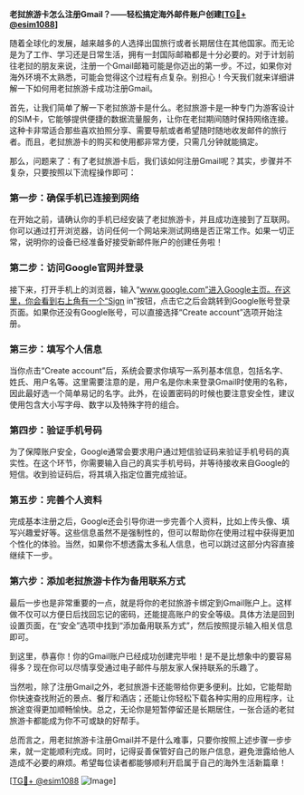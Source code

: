 **老挝旅游卡怎么注册Gmail？——轻松搞定海外邮件账户创建[[TG💪+ @esim1088](https://t.me/s/esim1088)]**

随着全球化的发展，越来越多的人选择出国旅行或者长期居住在其他国家。而无论是为了工作、学习还是日常生活，拥有一封国际邮箱都是十分必要的。对于计划前往老挝的朋友来说，注册一个Gmail邮箱可能是你迈出的第一步。不过，如果你对海外环境不太熟悉，可能会觉得这个过程有点复杂。别担心！今天我们就来详细讲解一下如何用老挝旅游卡成功注册Gmail。

首先，让我们简单了解一下老挝旅游卡是什么。老挝旅游卡是一种专门为游客设计的SIM卡，它能够提供便捷的数据流量服务，让你在老挝期间随时保持网络连接。这种卡非常适合那些喜欢拍照分享、需要导航或者希望随时随地收发邮件的旅行者。而且，老挝旅游卡的购买和使用都非常方便，只需几分钟就能搞定。

那么，问题来了：有了老挝旅游卡后，我们该如何注册Gmail呢？其实，步骤并不复杂，只要按照以下流程操作即可：

### 第一步：确保手机已连接到网络

在开始之前，请确认你的手机已经安装了老挝旅游卡，并且成功连接到了互联网。你可以通过打开浏览器，访问任何一个网站来测试网络是否正常工作。如果一切正常，说明你的设备已经准备好接受新邮件账户的创建任务啦！

### 第二步：访问Google官网并登录

接下来，打开手机上的浏览器，输入“www.google.com”进入Google主页。在这里，你会看到右上角有一个“Sign in”按钮，点击它之后会跳转到Google账号登录页面。如果你还没有Google账号，可以直接选择“Create account”选项开始注册。

### 第三步：填写个人信息

当你点击“Create account”后，系统会要求你填写一系列基本信息，包括名字、姓氏、用户名等。这里需要注意的是，用户名是你未来登录Gmail时使用的名称，因此最好选一个简单易记的名字。此外，在设置密码的时候也要注意安全性，建议使用包含大小写字母、数字以及特殊字符的组合。

### 第四步：验证手机号码

为了保障账户安全，Google通常会要求用户通过短信验证码来验证手机号码的真实性。在这个环节，你需要输入自己的真实手机号码，并等待接收来自Google的短信。收到验证码后，将其填入指定位置完成验证。

### 第五步：完善个人资料

完成基本注册之后，Google还会引导你进一步完善个人资料，比如上传头像、填写兴趣爱好等。这些信息虽然不是强制性的，但可以帮助你在使用过程中获得更加个性化的体验。当然，如果你不想透露太多私人信息，也可以跳过这部分内容直接继续下一步。

### 第六步：添加老挝旅游卡作为备用联系方式

最后一步也是非常重要的一点，就是将你的老挝旅游卡绑定到Gmail账户上。这样做不仅可以方便日后找回忘记的密码，还能提高账户的安全等级。具体方法是回到设置页面，在“安全”选项中找到“添加备用联系方式”，然后按照提示输入相关信息即可。

到这里，恭喜你！你的Gmail账户已经成功创建完毕啦！是不是比想象中的要容易得多？现在你可以尽情享受通过电子邮件与朋友家人保持联系的乐趣了。

当然啦，除了注册Gmail之外，老挝旅游卡还能带给你更多便利。比如，它能帮助你快速查找附近的景点、餐厅和酒店；还能让你轻松下载各种实用的应用程序，让旅途变得更加顺畅愉快。总之，无论你是短暂停留还是长期居住，一张合适的老挝旅游卡都能成为你不可或缺的好帮手。

总而言之，用老挝旅游卡注册Gmail并不是什么难事，只要你按照上述步骤一步步来，就一定能顺利完成。同时，记得妥善保管好自己的账户信息，避免泄露给他人造成不必要的麻烦。希望每位读者都能够顺利开启属于自己的海外生活新篇章！

[[TG💪+ @esim1088](https://t.me/s/esim1088) ![Image](https://i.postimg.cc/4NQfJmqS/Snipaste-2025-05-13-00-14-12.png)]